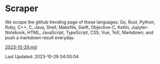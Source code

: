# Scraper

We scrape the github trending page of these languages: Go, Rust, Python, Ruby, C++, C, Java, Shell, Makefile, Swift, Objective-C, Kotlin, Jupyter-Notebook, HTML, JavaScript, TypeScript, CSS, Vue, TeX, Markdown, and push a markdown result everyday.

[2023-10-29.md](https://github.com/yangwenmai/github-trending-backup/blob/master/2023-10-29.md)

Last Updated: 2023-10-29 04:00:04